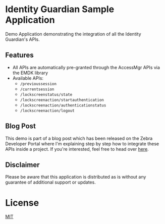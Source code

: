 # Identity Guardian Sample Application

Demo Application demonstrating the integration of all the Identity Guardian's APIs.

## Features

- All APIs are automatically pre-granted through the AccessMgr APIs via the EMDK library
- Available APIs:
    - `/previoussession`
    - `/currentsession`
    - `/lockscreenstatus/state`
    - `/lockscreenaction/startauthentication`
    - `/lockscreenaction/authenticationstatus`
    - `/lockscreenaction/logout`

## Blog Post

This demo is part of a blog post which has been released on the Zebra Developer Portal where I'm explaining step by step how to integrate these APIs inside a project.
If you're interested, feel free to head over [here](https://developer.zebra.com/blog/mastering-identity-guardians-apis).

## Disclaimer

Please be aware that this application is distributed as is without any guarantee of additional support or updates.

# License

[MIT](LICENSE.txt)